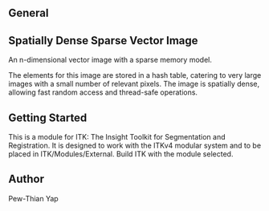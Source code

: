 General
-------


Spatially Dense Sparse Vector Image
-----------------------------------

An n-dimensional vector image with a sparse memory model.

The elements for this image are stored in a hash table, catering to very 
large images with a small number of relevant pixels. The image is spatially
dense, allowing fast random access and thread-safe operations.


Getting Started
---------------

This is a module for ITK: The Insight Toolkit for Segmentation and 
Registration. It is designed to work with the ITKv4 modular system and
to be placed in ITK/Modules/External. Build ITK with the module selected.


Author
------

Pew-Thian Yap

